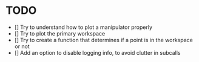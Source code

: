 # TODO

- [] Try to understand how to plot a manipulator properly
- [] Try to plot the primary workspace
- [] Try to create a function that determines if a point is in the workspace or not
- [] Add an option to disable logging info, to avoid clutter in subcalls
